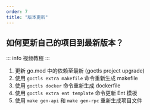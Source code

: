 ```yaml
---
order: 7
title: "版本更新"
---
```


## 如何更新自己的项目到最新版本？

::: info 视频教程
<BiliBili bvid="BV1PP411B71r" />
:::

1. 更新 go.mod 中的依赖至最新 (goctls project upgrade)
2. 使用 `goctls extra makefile` 命令重新生成 makefile
3. 使用 `goctls docker` 命令重新生成 dockerfile
4. 使用 `goctls extra ent template` 命令更新 Ent 模板
5. 使用 `make gen-api` 和 `make gen-rpc` 重新生成项目文件
